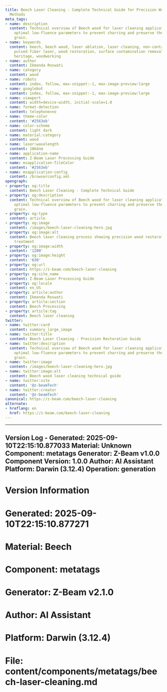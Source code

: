 ```yaml
---
title: Beech Laser Cleaning - Complete Technical Guide for Precision Wood Restoration
  Methods
meta_tags:
- name: description
  content: Technical overview of Beech wood for laser cleaning applications, including
    optimal low-fluence parameters to prevent charring and preserve the natural wood
    grain.
- name: keywords
  content: beech, beech wood, laser ablation, laser cleaning, non-contact cleaning,
    pulsed fiber laser, wood restoration, surface contamination removal, cultural
    heritage, woodworking
- name: author
  content: Ikmanda Roswati
- name: category
  content: wood
- name: robots
  content: index, follow, max-snippet:-1, max-image-preview:large
- name: googlebot
  content: index, follow, max-snippet:-1, max-image-preview:large
- name: viewport
  content: width=device-width, initial-scale=1.0
- name: format-detection
  content: telephone=no
- name: theme-color
  content: '#2563eb'
- name: color-scheme
  content: light dark
- name: material:category
  content: wood
- name: laser:wavelength
  content: 1064nm
- name: application-name
  content: Z-Beam Laser Processing Guide
- name: msapplication-TileColor
  content: '#2563eb'
- name: msapplication-config
  content: /browserconfig.xml
opengraph:
- property: og:title
  content: Beech Laser Cleaning - Complete Technical Guide
- property: og:description
  content: Technical overview of Beech wood for laser cleaning applications, including
    optimal low-fluence parameters to prevent charring and preserve the natural wood
    grain.
- property: og:type
  content: article
- property: og:image
  content: /images/beech-laser-cleaning-hero.jpg
- property: og:image:alt
  content: Beech laser cleaning process showing precision wood restoration and surface
    treatment
- property: og:image:width
  content: '1200'
- property: og:image:height
  content: '630'
- property: og:url
  content: https://z-beam.com/beech-laser-cleaning
- property: og:site_name
  content: Z-Beam Laser Processing Guide
- property: og:locale
  content: en_US
- property: article:author
  content: Ikmanda Roswati
- property: article:section
  content: Beech Processing
- property: article:tag
  content: Beech laser cleaning
twitter:
- name: twitter:card
  content: summary_large_image
- name: twitter:title
  content: Beech Laser Cleaning - Precision Restoration Guide
- name: twitter:description
  content: Technical overview of Beech wood for laser cleaning applications, including
    optimal low-fluence parameters to prevent charring and preserve the natural wood
    grain.
- name: twitter:image
  content: /images/beech-laser-cleaning-hero.jpg
- name: twitter:image:alt
  content: Beech wood laser cleaning technical guide
- name: twitter:site
  content: '@z-beamTech'
- name: twitter:creator
  content: '@z-beamTech'
canonical: https://z-beam.com/beech-laser-cleaning
alternate:
- hreflang: en
  href: https://z-beam.com/beech-laser-cleaning
---
```


---
Version Log - Generated: 2025-09-10T22:15:10.877033
Material: Unknown
Component: metatags
Generator: Z-Beam v1.0.0
Component Version: 1.0.0
Author: AI Assistant
Platform: Darwin (3.12.4)
Operation: generation
---

# Version Information
# Generated: 2025-09-10T22:15:10.877271
# Material: Beech
# Component: metatags
# Generator: Z-Beam v2.1.0
# Author: AI Assistant
# Platform: Darwin (3.12.4)
# File: content/components/metatags/beech-laser-cleaning.md